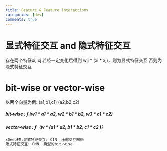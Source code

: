 ```yaml
---
title: Feature & Feature Interactions
categories: [dev]
comments: true
---
```



# 显式特征交互 and 隐式特征交互

存在两个特征xi, xj
若经一定变化后得到 wij * (xi * xj)，则为显式特征交互
否则为隐式特征交互


# bit-wise or vector-wise

以两个向量为例: (a1,b1,c1)   (a2,b2,c2)
##### bit-wise : f (w1 * a1 * a2, w2 * b1 * b2, w3 * c1 * c2)
##### vector-wise : f（w * (a1 * a2, b1 * b2, c1 * c2 )）
```python
xDeepFM:显式特征交互: CIN  压缩交互网络
隐式特征交互: DNN  典型的bit-wise
```



